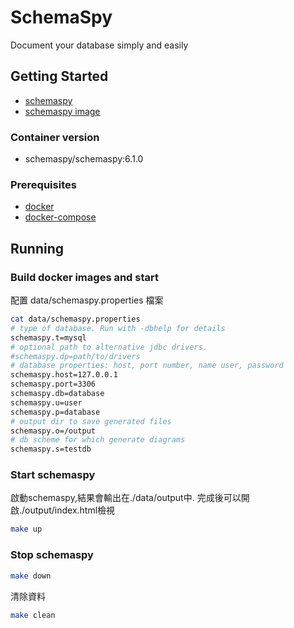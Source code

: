 # SchemaSpy

Document your database simply and easily

## Getting Started

* [schemaspy](http://schemaspy.org/)
* [schemaspy image](https://hub.docker.com/r/schemaspy/schemaspy/)

### Container version

* schemaspy/schemaspy:6.1.0

### Prerequisites

* [docker](https://docs.docker.com/install/)
* [docker-compose](https://docs.docker.com/compose/install/)

## Running

### Build docker images and start

配置 data/schemaspy.properties 檔案

```bash
cat data/schemaspy.properties
# type of database. Run with -dbhelp for details
schemaspy.t=mysql
# optional path to alternative jdbc drivers.
#schemaspy.dp=path/to/drivers
# database properties: host, port number, name user, password
schemaspy.host=127.0.0.1
schemaspy.port=3306
schemaspy.db=database
schemaspy.u=user
schemaspy.p=database
# output dir to save generated files
schemaspy.o=/output
# db scheme for which generate diagrams
schemaspy.s=testdb
```

### Start schemaspy

啟動schemaspy,結果會輸出在./data/output中. 完成後可以開啟./output/index.html檢視

```bash
make up
```

### Stop schemaspy

```bash
make down
```

清除資料

```bash
make clean
```
